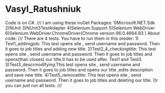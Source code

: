 # Vasyl_Ratushniuk
  Code is on C#.
  /// I am using these nuGet Packages:
  1)Microsoft.NET.Sdk
  2)NUnit
  3)NUnit3TestAdapter
  4)Selenium.Support
  5)Selenium.WebDriver
  6)Selenium.WebDriver.ChromeDriver(Chrome version 96.0.4664.93 )
  About code:
  /// <instruction>
    There are 4 tests. You have to run them in this oreder:
     1) Test1_addinigjob: This test opens site , send username and password. 
     Then it goes to job titles and adding new title.
     2)Test2_4_checkingtitle: This test opens site , send username and password.
     Then it goes to job titles and opens(than closes) our title.It has to be used after. Test1 and Test3.
     3)Test3_descrmodifying:This test opens site , send username and password. 
     Then it goes to job titles and opens our title ,edits description and save new title.
     4)Test5_removatitle: This test opens site , send username and password. 
     Then it goes to job titles and deleting our title. 
     Or you can just run all tests.
    /// </instruction>

